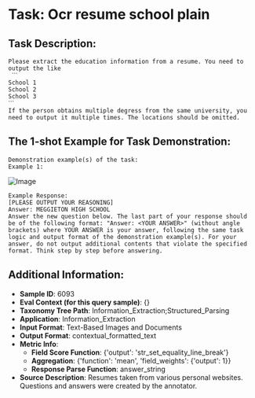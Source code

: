 # Task: Ocr resume school plain

## Task Description:

```
Please extract the education information from a resume. You need to output the like
 ˋˋˋ
School 1
School 2
School 3
ˋˋˋ 
If the person obtains multiple degress from the same university, you need to output it multiple times. The locations should be omitted.
```

## The 1-shot Example for Task Demonstration:

```
Demonstration example(s) of the task:
Example 1:
```

![Image](Figure1.png)

```
Example Response:
[PLEASE OUTPUT YOUR REASONING]
Answer: MEGGIETON HIGH SCHOOL
Answer the new question below. The last part of your response should be of the following format: "Answer: <YOUR ANSWER>" (without angle brackets) where YOUR ANSWER is your answer, following the same task logic and output format of the demonstration example(s). For your answer, do not output additional contents that violate the specified format. Think step by step before answering.
```

## Additional Information:

- **Sample ID**: 6093
- **Eval Context (for this query sample)**: {}
- **Taxonomy Tree Path**: Information_Extraction;Structured_Parsing
- **Application**: Information_Extraction
- **Input Format**: Text-Based Images and Documents
- **Output Format**: contextual_formatted_text
- **Metric Info**:
  - **Field Score Function**: {'output': 'str_set_equality_line_break'}
  - **Aggregation**: {'function': 'mean', 'field_weights': {'output': 1}}
  - **Response Parse Function**: answer_string
- **Source Description**: Resumes taken from various personal websites. Questions and answers were created by the annotator.
